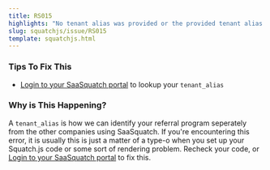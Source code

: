 ```yaml
---
title: RS015
highlights: "No tenant alias was provided or the provided tenant alias {{tenantAlias}} does not exist."
slug: squatchjs/issue/RS015
template: squatchjs.html
---
```


### Tips To Fix This

 - [Login to your SaaSquatch portal](https://app.referralsaasquatch.com) to lookup your `tenant_alias`

### Why is This Happening?

A `tenant_alias` is how we can identify your referral program seperately from the other companies using SaaSquatch. 
If you're encountering this error, it is usually this is just a matter of a type-o when you set up your Squatch.js code or some sort of rendering problem.
Recheck your code, or [Login to your SaaSquatch portal](https://app.referralsaasquatch.com) to fix this.
